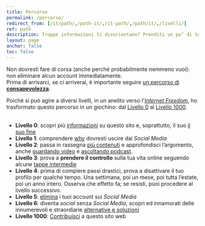 ```yaml
---
title: Percorso
permalink: /percorso/
redirect_from: [/it/path/,/path-it/,/it-path/,/path/it/,/livelli/]
ref: path
description: Troppe informazioni ti disorientano? Prenditi un po’ di tempo, respira, e segui questo percorso verso la libertà sul web.
layout: page
anchor: false
toc: false
---
```

Non dovresti fare di corsa (anche perché probabilmente nemmeno vuoi): non eliminare alcun account immediatamente.\
Prima di arrivarci, se ci arriverai, è importante seguire <u>un percorso di <strong>consapevolezza</strong></u>.

<div class='blue box'>
	Poiché si può agire a diversi livelli, in un anelito verso l'<a href='https://tommi.space/internet-freedom' target='_blank' title='“Internet Freedom” in Tommi's notes'><cite>Internet Freedom</cite></a>, ho trasformato questo percorso in un giochino: dal <a href='/it/l00'>Livello 0</a> al <a href='/it/l1000'>Livello 1000</a>.
</div>

<br>

- **Livello 0**: scopri più [informazioni](/info 'Info - quitsocialmedia.club') su questo sito e, soprattutto, il suo [il suo fine](/info#fine 'Fine - quitsocialmedia.club')
- **Livello 1**: comprendere [why](/perché 'Perché') dovresti uscire dai *Social Media*
- **Livello 2**: passa in rassegna [più contenuti](/it/links 'Link') e approfondisci l’argomento, anche [guardando video](/guarda 'Guarda') e [ascoltando podcast](/ascolta 'Ascolta').
- **Livello 3**: prova a **prendere il controllo** sulla tua vita online seguendo alcune [tappe intermedie](https://www.humanetech.com/take-control 'Take Control - Humane Center of Technology')
- **Livello 4**: prima di compiere passi drastici, prova a disattivare il tuo profilo per qualche tempo. Una settimana, poi un mese, poi tutta l’estate, poi un anno intero. Osserva che effetto fa; se resisti, puoi procedere al livello successivo.
- **Livello 5**: [elimina](/elimina 'Elimina') i tuoi account sui *Social Media*
- **Livello 6**: diventa *social* senza *Social Media*, scopri ed innamorati delle innumerevoli e straordiarie [alternative e soluzioni](/soluzioni 'Alternative e Soluzioni')
- **Livello 1000**: [Contribuisci](/contribuisci 'Contribuisci') a questo sito web

